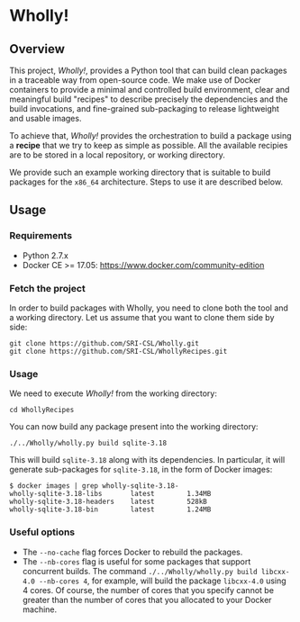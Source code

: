 # Wholly!

## Overview

This project, *Wholly!*, provides a Python tool that can build clean packages in a traceable way from open-source code. We make use of Docker containers to provide a minimal and controlled build environment, clear and meaningful build "recipes" to describe precisely the dependencies and the build invocations, and fine-grained sub-packaging to release lightweight and usable images.

To achieve that, *Wholly!* provides the orchestration to build a package using a **recipe** that we try to keep as simple as possible. All the available recipies are to be stored in a local repository, or working directory.

We provide such an example working directory that is suitable to build packages for the `x86_64` architecture. Steps to use it are described below.

## Usage

### Requirements

- Python 2.7.x
- Docker CE >= 17.05: https://www.docker.com/community-edition

### Fetch the project

In order to build packages with Wholly, you need to clone both the tool and a working directory. Let us assume that you want to clone them side by side:

```
git clone https://github.com/SRI-CSL/Wholly.git
git clone https://github.com/SRI-CSL/WhollyRecipes.git
```

### Usage

We need to execute *Wholly!* from the working directory:
```
cd WhollyRecipes
```

You can now build any package present into the working directory:

```
./../Wholly/wholly.py build sqlite-3.18
```
This will build `sqlite-3.18` along with its dependencies. In particular, it will generate sub-packages for `sqlite-3.18`, in the form of Docker images:

```
$ docker images | grep wholly-sqlite-3.18-
wholly-sqlite-3.18-libs       latest        1.34MB
wholly-sqlite-3.18-headers    latest        528kB
wholly-sqlite-3.18-bin        latest        1.24MB
```

### Useful options

- The `--no-cache` flag forces Docker to rebuild the packages.
- The `--nb-cores` flag is useful for some packages that support concurrent builds. The command `./../Wholly/wholly.py build libcxx-4.0 --nb-cores 4`, for example, will build the package `libcxx-4.0` using 4 cores. Of course, the number of cores that you specify cannot be greater than the number of cores that you allocated to your Docker machine.

